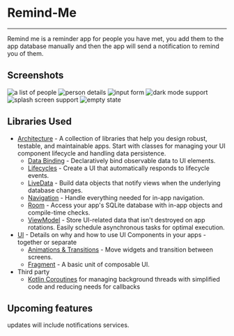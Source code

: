 # Remind-Me
-----------
Remind me is a reminder app for people you have met, you add them to the app database manually and then the app will send a notification to remind you of them.

Screenshots
-----------

![](screenshots/listOfPeople.png "a list of people")
![person details](screenshots/personDetails.png "Details for a specific person you added")
![input form](screenshots/inputForm.png "add person form")
![dark mode support](screenshots/dark-mode.png "dark mode")
![splash screen support](screenshots/splash-screen.png "splash screen")
![empty state](screenshots/empty-state "empty state")

Libraries Used
--------------
* [Architecture][10] - A collection of libraries that help you design robust, testable, and
  maintainable apps. Start with classes for managing your UI component lifecycle and handling data
  persistence.
  * [Data Binding][11] - Declaratively bind observable data to UI elements.
  * [Lifecycles][12] - Create a UI that automatically responds to lifecycle events.
  * [LiveData][13] - Build data objects that notify views when the underlying database changes.
  * [Navigation][14] - Handle everything needed for in-app navigation.
  * [Room][16] - Access your app's SQLite database with in-app objects and compile-time checks.
  * [ViewModel][17] - Store UI-related data that isn't destroyed on app rotations. Easily schedule
     asynchronous tasks for optimal execution.
* [UI][30] - Details on why and how to use UI Components in your apps - together or separate
  * [Animations & Transitions][31] - Move widgets and transition between screens.
  * [Fragment][34] - A basic unit of composable UI.
* Third party
  * [Kotlin Coroutines][91] for managing background threads with simplified code and reducing needs for callbacks

[10]: https://developer.android.com/jetpack/arch/
[11]: https://developer.android.com/topic/libraries/data-binding/
[12]: https://developer.android.com/topic/libraries/architecture/lifecycle
[13]: https://developer.android.com/topic/libraries/architecture/livedata
[14]: https://developer.android.com/topic/libraries/architecture/navigation/
[16]: https://developer.android.com/topic/libraries/architecture/room
[17]: https://developer.android.com/topic/libraries/architecture/viewmodel
[30]: https://developer.android.com/guide/topics/ui
[31]: https://developer.android.com/training/animation/
[34]: https://developer.android.com/guide/components/fragments
[91]: https://kotlinlang.org/docs/reference/coroutines-overview.html

Upcoming features
-----------------
updates will include notifications services.


